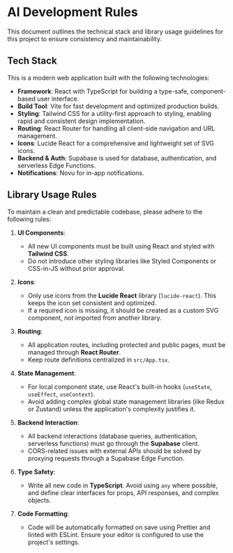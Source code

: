 # AI Development Rules

This document outlines the technical stack and library usage guidelines for this project to ensure consistency and maintainability.

## Tech Stack

This is a modern web application built with the following technologies:

*   **Framework**: React with TypeScript for building a type-safe, component-based user interface.
*   **Build Tool**: Vite for fast development and optimized production builds.
*   **Styling**: Tailwind CSS for a utility-first approach to styling, enabling rapid and consistent design implementation.
*   **Routing**: React Router for handling all client-side navigation and URL management.
*   **Icons**: Lucide React for a comprehensive and lightweight set of SVG icons.
*   **Backend & Auth**: Supabase is used for database, authentication, and serverless Edge Functions.
*   **Notifications**: Novu for in-app notifications.

## Library Usage Rules

To maintain a clean and predictable codebase, please adhere to the following rules:

1.  **UI Components**:
    *   All new UI components must be built using React and styled with **Tailwind CSS**.
    *   Do not introduce other styling libraries like Styled Components or CSS-in-JS without prior approval.

2.  **Icons**:
    *   Only use icons from the **Lucide React** library (`lucide-react`). This keeps the icon set consistent and optimized.
    *   If a required icon is missing, it should be created as a custom SVG component, not imported from another library.

3.  **Routing**:
    *   All application routes, including protected and public pages, must be managed through **React Router**.
    *   Keep route definitions centralized in `src/App.tsx`.

4.  **State Management**:
    *   For local component state, use React's built-in hooks (`useState`, `useEffect`, `useContext`).
    *   Avoid adding complex global state management libraries (like Redux or Zustand) unless the application's complexity justifies it.

5.  **Backend Interaction**:
    *   All backend interactions (database queries, authentication, serverless functions) must go through the **Supabase** client.
    *   CORS-related issues with external APIs should be solved by proxying requests through a Supabase Edge Function.

6.  **Type Safety**:
    *   Write all new code in **TypeScript**. Avoid using `any` where possible, and define clear interfaces for props, API responses, and complex objects.

7.  **Code Formatting**:
    *   Code will be automatically formatted on save using Prettier and linted with ESLint. Ensure your editor is configured to use the project's settings.